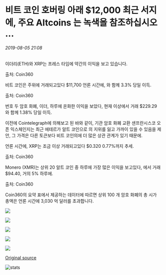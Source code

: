 # 비트 코인 호버링 아래 $12,000 최근 서지에, 주요 Altcoins 는 녹색을 참조하십시오 ...

###### 2019-08-05 21:08

이더리(ETH)와 XRP는 프레스 타임에 약간의 이익을 보고 있습니다.

출처: Coin360

비트 코인은 주위에 거래되고있다 $11,700 언론 시간에, 와 함께 3.3% 당일 이득.

출처: Coin360

번호 두 암호 화폐, 이더, 하루에 온화한 이익을 보았다, 현재 이상에서 거래 $229.29 와 함께 1.38% 당일 이득.

이전에 Cointelegraph에 의해보고 된 바와 같이, 기관 암호 화폐 교환 샌프란시스코 오픈 익스체인지는 최근 에테르가 알트 코인으로 의 지위를 잃고 가까이 있을 수 있음을 제안, 그 가격은 다른 토큰보다 비트 코인의에 더 많은 상관 관계가 있기 때문에.

언론 시간에, XRP는 조금 이상 거래되고있다 $0.320 0.77%까지 추세.

출처: Coin360

Monero (XMR)는 상위 20 알트 코인 중 하루에 가장 많은 이익을 보고있다, 에서 거래 $94.40, 거의 5% 하루에.

출처: Coin360

Coin360의 요약 표에서 제공하는 데이터에 따르면 상위 100 개 암호 화폐의 총 시가 총액은 언론 시간에 3,030 억 달러를 초과합니다.

![](https://s3.cointelegraph.com/storage/uploads/view/cc47d8670838fb64eaade124084effb6.png)

![](https://s3.cointelegraph.com/storage/uploads/view/b29cd6c3bb510beb13a698b5626e3f02.png)

![](https://s3.cointelegraph.com/storage/uploads/view/371259b91825b9ec07a5bd6cb3244fe7.png)

![](https://s3.cointelegraph.com/storage/uploads/view/abeb15778d701d98f5403dea873f7e73.png)

![](https://s3.cointelegraph.com/storage/uploads/view/a69b0f1cb468595143a247a5a61a7336.png)

[Original source](https://cointelegraph.com/news/bitcoin-hovering-under-12-000-in-recent-surge-major-altcoins-see-green)

![stats](https://c.statcounter.com/11760860/0/a89fa40b/1/ "stats")